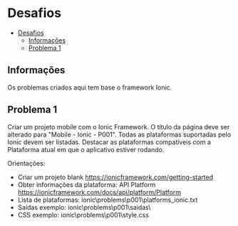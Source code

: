
# Desafios

* [Desafios](#desafios)
	* [Informações](#informações)
	* [Problema 1](#problema-1)
    
## Informações
Os problemas criados aqui tem base o framework Ionic.

## Problema 1

Criar um projeto mobile com o Ionic Framework. O título da página deve ser alterado para "Mobile - Ionic - P001". Todas as plataformas suportadas pelo Ionic devem ser listadas. Destacar as plataformas compatíveis com a Plataforma atual em que o aplicativo estiver rodando.

Orientações:
* Criar um projeto blank https://ionicframework.com/getting-started
* Obter informações da plataforma: API Platform https://ionicframework.com/docs/api/platform/Platform
* Lista de plataformas: ionic\problems\p001\platforms_ionic.txt
* Saídas exemplo: ionic\problems\p001\saidas\
* CSS exemplo: ionic\problems\p001\style.css
